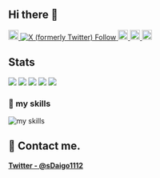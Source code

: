 ## Hi there 👋
<p align="left">
  <a href="https://github.com/SuharaDaigo">
    <img height="20" src="https://komarev.com/ghpvc/?username=SuharaDaigo" />
  </a>
  <a href="https://twitter.com/sDaigo1112">
    <img alt="X (formerly Twitter) Follow" src="https://img.shields.io/twitter/follow/:sDaigo1112">
  </a>
  <a href="https://github.com/SuharaDaigo">
    <img height="20" src="https://img.shields.io/github/followers/SuharaDaigo?label=follow&logo=github&style=flat" />
  </a>
  <a href="http://qiita.com/SDaigo1112">
    <img height="20" src="https://qiita-badge.apiapi.app/s/SDaigo1112/posts.svg" />
  </a>
  <a href="http://qiita.com/SDaigo1112">
    <img height="20" src="https://qiita-badge.apiapi.app/s/SDaigo1112/contributions.svg" />
  </a>
</p>

## Stats
![](http://github-profile-summary-cards.vercel.app/api/cards/profile-details?username=SuharaDaigo&theme=nightfox)
![](http://github-profile-summary-cards.vercel.app/api/cards/repos-per-language?username=SuharaDaigo&theme=nightfox)
![](http://github-profile-summary-cards.vercel.app/api/cards/most-commit-language?username=SuharaDaigo&theme=nightfox)
![](http://github-profile-summary-cards.vercel.app/api/cards/stats?username=SuharaDaigo&theme=nightfox)
![](http://github-profile-summary-cards.vercel.app/api/cards/productive-time?username=SuharaDaigo&theme=nightfox&utcOffset=9)

### 🌱 my skills
<img alt="my skills" src="https://skillicons.dev/icons?theme=light&perline=8&i=neovim,vim,cpp,python,go,flutter,firebase,git,github,githubactions" />


## 📨 Contact me.

**[Twitter - @sDaigo1112](https://twitter.com/sDaigo1112)**
<!--
**SuharaDaigo/SuharaDaigo** is a ✨ _special_ ✨ repository because its `README.md` (this file) appears on your GitHub profile.

Here are some ideas to get you started:

- 🔭 I’m currently working on ...
- 🌱 I’m currently learning ...
- 👯 I’m looking to collaborate on ...
- 🤔 I’m looking for help with ...
- 💬 Ask me about ...
- 📫 How to reach me: ...
- 😄 Pronouns: ...
- ⚡ Fun fact: ...
-->
